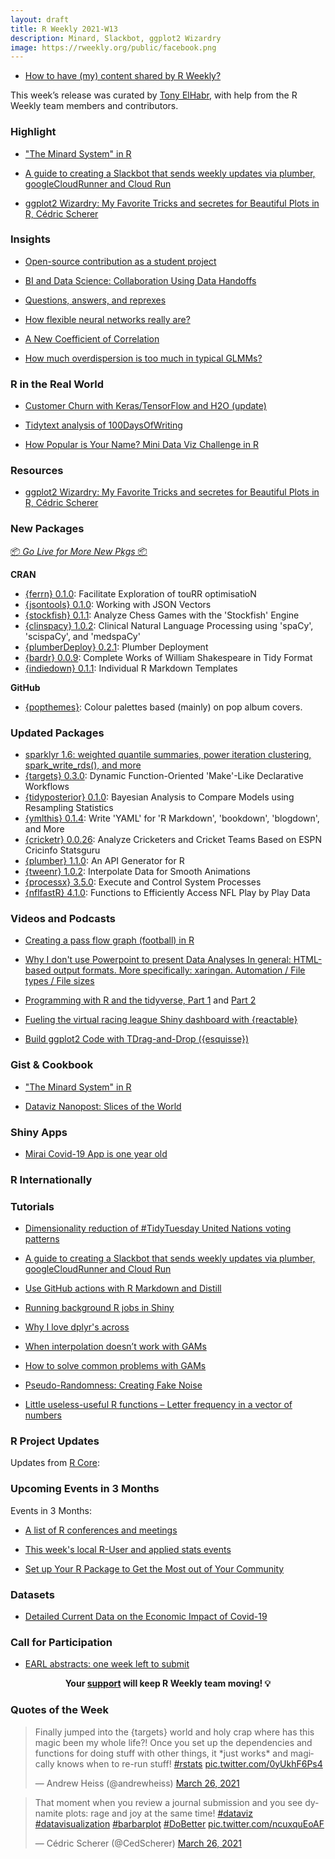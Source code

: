 ```yaml
---
layout: draft
title: R Weekly 2021-W13
description: Minard, Slackbot, ggplot2 Wizardry
image: https://rweekly.org/public/facebook.png
---
```



+ [How to have (my) content shared by R Weekly?](https://github.com/rweekly/rweekly.org#how-to-have-my-content-shared-by-r-weekly)

This week’s release was curated by [Tony ElHabr](https://twitter.com/TonyElHabr), with help from the R Weekly team members and contributors.



###  Highlight

+ ["The Minard System" in R](http://minard.schochastics.net/)

+ [A guide to creating a Slackbot that sends weekly updates via plumber, googleCloudRunner and Cloud Run](https://code.markedmondson.me/googleCloudRunner/articles/usecase-slackbot-google-analytics.html)

+ [ggplot2 Wizardry: My Favorite Tricks and secretes for Beautiful Plots in R, Cédric Scherer](https://www.cedricscherer.com/slides/useR2021.pdf)

### Insights

+ [Open-source contribution as a student project](http://www.citizen-statistician.org/2021/03/open-source-contribution-as-a-student-project/)

+ [BI and Data Science: Collaboration Using Data Handoffs](https://blog.rstudio.com/2021/03/25/bi-and-data-science-the-handoff/)

+ [Questions, answers, and reprexes](https://www.garrickadenbuie.com/blog/questions-answers-and-reprexes/)

+ [How flexible neural networks really are? ](https://eranraviv.com/flexible-neural-networks-really/)

+ [A New Coefficient of Correlation](https://eranraviv.com/correlation-and-correlation-structure-5-a-new-coefficient-correlation/)

+ [How much overdispersion is too much in typical GLMMs?](https://theoreticalecology.wordpress.com/2021/03/24/how-much-overdispersion-is-too-much-in-typical-glmms/)

### R in the Real World

+ [Customer Churn with Keras/TensorFlow and H2O (update)](https://shirinsplayground.netlify.app/2021/03/update_customer_churn/)

+ [Tidytext analysis of 100DaysOfWriting](https://www.martincadek.com/posts/2021-03-21-tidytext-analysis-of-100daysofwriting/)

+ [How Popular is Your Name? Mini Data Viz Challenge in R](https://towardsdatascience.com/how-popular-is-your-name-mini-data-viz-challenge-in-r-1dc31f6a22dc)

###  Resources

+ [ggplot2 Wizardry: My Favorite Tricks and secretes for Beautiful Plots in R, Cédric Scherer](https://www.cedricscherer.com/slides/useR2021.pdf)


###  New Packages

<p class="added-hostname"><a href="https://rweekly.org/live" target="_blank" class="externalLink">📦 <i>Go Live for More New Pkgs</i> 📦</a></p>

**CRAN**

+ [{ferrn} 0.1.0](https://github.com/huizezhang-sherry/ferrn): Facilitate Exploration of touRR optimisatioN
+ [{jsontools} 0.1.0](https://cran.r-project.org/package=jsontools): Working with JSON Vectors
+ [{stockfish} 0.1.1](https://cran.r-project.org/package=stockfish): Analyze Chess Games with the 'Stockfish' Engine
+ [{clinspacy} 1.0.2](https://cran.r-project.org/package=clinspacy): Clinical Natural Language Processing using 'spaCy', 'scispaCy', and 'medspaCy'
+ [{plumberDeploy} 0.2.1](https://cran.r-project.org/package=plumberDeploy): Plumber Deployment
+ [{bardr} 0.0.9](https://cran.r-project.org/package=bardr): Complete Works of William Shakespeare in Tidy Format
+ [{indiedown} 0.1.1](https://cran.r-project.org/package=indiedown): Individual R Markdown Templates

**GitHub**

+ [{popthemes}](https://github.com/johnmackintosh/popthemes): Colour palettes based (mainly) on pop album covers.

### Updated Packages

+ [sparklyr 1.6: weighted quantile summaries, power iteration clustering, spark_write_rds(), and more](https://blogs.rstudio.com/tensorflow/posts/2021-03-25-sparklyr-1.6.0-released)
+ [{targets} 0.3.0](https://cran.r-project.org/package=targets): Dynamic Function-Oriented 'Make'-Like Declarative Workflows
+ [{tidyposterior} 0.1.0](https://cran.r-project.org/package=tidyposterior): Bayesian Analysis to Compare Models using Resampling Statistics
+ [{ymlthis} 0.1.4](https://cran.r-project.org/package=ymlthis): Write 'YAML' for 'R Markdown', 'bookdown', 'blogdown', and More
+ [{cricketr} 0.0.26](https://cran.r-project.org/package=cricketr): Analyze Cricketers and Cricket Teams Based on ESPN Cricinfo Statsguru
+ [{plumber} 1.1.0](https://cran.r-project.org/package=plumber): An API Generator for R
+ [{tweenr} 1.0.2](https://cran.r-project.org/package=tweenr): Interpolate Data for Smooth Animations
+ [{processx} 3.5.0](https://cran.r-project.org/package=processx): Execute and Control System Processes
+ [{nflfastR} 4.1.0](https://cran.r-project.org/package=nflfastR): Functions to Efficiently Access NFL Play by Play Data

###  Videos and Podcasts

+ [Creating a pass flow graph (football) in R](https://www.youtube.com/watch?v=uOE2_UIRniE)

+ [Why I don't use Powerpoint to present Data Analyses
In general: HTML-based output formats. More specifically: xaringan.
Automation / File types / File sizes](https://youtu.be/qKU97mVs6nM)

+ [Programming with R and the tidyverse, Part 1](https://www.youtube.com/watch?v=W3e8qMBypSE) and [Part 2](https://www.youtube.com/watch?v=pcvWKVlRmwE)

+ [Fueling the virtual racing league Shiny dashboard with {reactable}](https://www.youtube.com/watch?v=Zxoa1XySaUE)

+ [Build ggplot2 Code with TDrag-and-Drop ({esquisse})](https://www.youtube.com/watch?v=6LV_p3Zi-LM)


### Gist & Cookbook

+ ["The Minard System" in R](http://minard.schochastics.net/)

+ [Dataviz Nanopost: Slices of the World](https://www.tylermw.com/dataviz-nanopost-slices-of-the-world/)


### Shiny Apps

+ [Mirai Covid-19 App is one year old](https://mirai-solutions.ch/news/2021/03/24/one-year-covid19app/)

### R Internationally



###  Tutorials

+ [Dimensionality reduction of #TidyTuesday United Nations voting patterns](https://juliasilge.com/blog/un-voting/)

+ [A guide to creating a Slackbot that sends weekly updates via plumber, googleCloudRunner and Cloud Run](https://code.markedmondson.me/googleCloudRunner/articles/usecase-slackbot-google-analytics.html)

+ [Use GitHub actions with R Markdown and Distill](https://www.etiennebacher.com/posts/2021-03-19-use-github-actions-with-r-markdown-and-distill/)

+ [Running background R jobs in Shiny](https://jnolis.com/blog/shiny_background_processes/)

+ [Why I love dplyr's across](https://willhipson.netlify.app/post/dplyr_across/dplyr_across/)

+ [When interpolation doesn’t work with GAMs](http://www.seascapemodels.org/rstats/2021/03/27/GAMs-interpolation.html)

+ [How to solve common problems with GAMs](http://www.seascapemodels.org/rstats/2021/03/27/common-GAM-problems.html)

+ [Pseudo-Randomness: Creating Fake Noise](https://blog.ephorie.de/pseudo-randomness-creating-fake-noise)

+ [Little useless-useful R functions – Letter frequency in a vector of numbers](https://tomaztsql.wordpress.com/2021/03/22/little-useless-useful-r-functions-letter-frequency-in-a-vector-of-numbers/)

<!--<div class="post-more-begin></div><div class="post-more-end"></div>-->

###  R Project Updates

Updates from [R Core](http://developer.r-project.org/blosxom.cgi/R-devel/NEWS):


###  Upcoming Events in 3 Months

Events in 3 Months:


+ [A list of R conferences and meetings](https://jumpingrivers.github.io/meetingsR/events.html)

+ [This week's local R-User and applied stats events](https://community.rstudio.com/c/irl)

+ [Set up Your R Package to Get the Most out of Your Community](https://ropensci.org/commcalls/apr2021-pkg-community/)

### Datasets

+ [Detailed Current Data on the Economic Impact of Covid-19](http://skranz.github.io//r/2021/03/22/tracktherecovery.html)


###  Call for Participation

+ [EARL abstracts: one week left to submit](https://www.mango-solutions.com/earl-abstracts-one-week-left-to-submit/)

<p class="hide-support added-hostname support-rweekly" style="text-align: center;font-weight: bold;">Your <a class="non-visited externalLink" href="https://www.patreon.com/rweekly" onclick="pas(this)">support</a> will keep R Weekly team moving! 💡</p>

###  Quotes of the Week

<blockquote class="twitter-tweet"><p lang="en" dir="ltr">Finally jumped into the {targets} world and holy crap where has this magic been my whole life?! Once you set up the dependencies and functions for doing stuff with other things, it *just works* and magically knows when to re-run stuff! <a href="https://twitter.com/hashtag/rstats?src=hash&amp;ref_src=twsrc%5Etfw">#rstats</a> <a href="https://t.co/0yUkhF6Ps4">pic.twitter.com/0yUkhF6Ps4</a></p>&mdash; Andrew Heiss (@andrewheiss) <a href="https://twitter.com/andrewheiss/status/1375305769697095680?ref_src=twsrc%5Etfw">March 26, 2021</a></blockquote> <script async src="https://platform.twitter.com/widgets.js" charset="utf-8"></script>

<blockquote class="twitter-tweet"><p lang="en" dir="ltr">That moment when you review a journal submission and you see dynamite plots: rage and joy at the same time! <a href="https://twitter.com/hashtag/dataviz?src=hash&amp;ref_src=twsrc%5Etfw">#dataviz</a> <a href="https://twitter.com/hashtag/datavisualization?src=hash&amp;ref_src=twsrc%5Etfw">#datavisualization</a> <a href="https://twitter.com/hashtag/barbarplot?src=hash&amp;ref_src=twsrc%5Etfw">#barbarplot</a> <a href="https://twitter.com/hashtag/DoBetter?src=hash&amp;ref_src=twsrc%5Etfw">#DoBetter</a> <a href="https://t.co/ncuxquEoAF">pic.twitter.com/ncuxquEoAF</a></p>&mdash; Cédric Scherer (@CedScherer) <a href="https://twitter.com/CedScherer/status/1375438100298674179?ref_src=twsrc%5Etfw">March 26, 2021</a></blockquote> <script async src="https://platform.twitter.com/widgets.js" charset="utf-8"></script>
